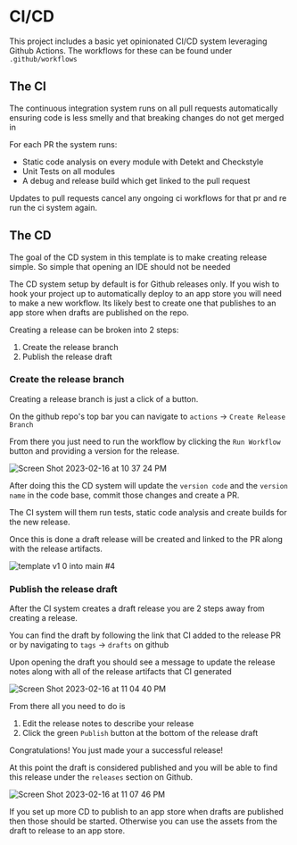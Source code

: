 # CI/CD


This project includes a basic yet opinionated CI/CD system leveraging Github Actions. 
The workflows for these can be found under `.github/workflows`

## The CI
The continuous integration system runs on all pull requests automatically ensuring code is less smelly and that breaking changes do not get merged in

For each PR the system runs: 
- Static code analysis on every module with Detekt and Checkstyle
- Unit Tests on all modules
- A debug and release build which get linked to the pull request

Updates to pull requests cancel any ongoing ci workflows for that pr and re run the 
ci system again. 


## The CD

The goal of the CD system in this template is to make creating release simple. So simple that opening an IDE should not be needed

The CD system setup by default is for Github releases only. If you wish to hook your project up to automatically deploy to an app store you will need to make a new workflow. Its likely best to create one that publishes to an app store when drafts are published on the repo. 

Creating a release can be broken into 2 steps:

1. Create the release branch
2. Publish the release draft


### Create the release branch
Creating a release branch is just a click of a button. 

On the github repo's top bar you can navigate to `actions` -> `Create Release Branch`

From there you just need to run the workflow by clicking the `Run Workflow` button and providing a version for the release. 

![Screen Shot 2023-02-16 at 10 37 24 PM](https://user-images.githubusercontent.com/45648517/219713573-7bad2660-d0e3-4cac-bbdd-d00d091211d4.png)


After doing this the CD system will update the `version code` and the `version name` in the code base, commit those changes and create a PR. 

The CI system will them run tests, static code analysis and create builds for the new release. 

Once this is done a draft release will be created and linked to the PR along with the release artifacts. 

![template v1 0 into main #4](https://user-images.githubusercontent.com/45648517/219713673-5c8e8518-e3c0-4449-babd-5588979b1906.png)



### Publish the release draft

After the CI system creates a draft release you are 2 steps away from creating a release. 

You can find the draft by following the link that CI added to the release PR or by navigating to `tags` -> `drafts` on github

Upon opening the draft you should see a message to update the release notes along with all of the release artifacts that CI generated

![Screen Shot 2023-02-16 at 11 04 40 PM](https://user-images.githubusercontent.com/45648517/219713705-c6eb302e-f5e2-48d3-b224-4b96720e9d10.png)


From there all you need to do is 

1. Edit the release notes to describe your release
2. Click the green `Publish` button at the bottom of the release draft

Congratulations! You just made your a successful release!

At this point the draft is considered published and you will be able to find this release under the `releases` section on Github. 

![Screen Shot 2023-02-16 at 11 07 46 PM](https://user-images.githubusercontent.com/45648517/219713755-d5861af6-fc32-487c-a0e5-363f27f56762.png)



If you set up more CD to publish to an app store when drafts are published then those should be started. Otherwise you can use the assets from the draft to release to an app store.
